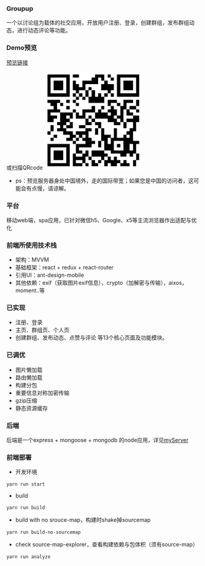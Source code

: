 ### Groupup

一个以讨论组为载体的社交应用，开放用户注册、登录，创建群组，发布群组动态，进行动态评论等功能。

### Demo预览

[预览链接](http://18.163.192.144:9001/groupup/)

或扫描QRcode
![image](https://github.com/AlanNgaiJX/groupup/blob/master/onlineQRcode.png)

* ps：预览服务器身处中国境外，走的国际带宽；如果您是中国的访问者，这可能会有点慢，请谅解。

### 平台

移动web端，spa应用，已针对微信h5、Google、x5等主流浏览器作出适配与优化

### 前端所使用技术栈
* 架构：MVVM
* 基础框架：react + redux + react-router
* 引用UI：ant-design-mobile
* 其他依赖：exif（获取图片exif信息），crypto（加解密与传输），aixos，moment..等

### 已实现
* 注册、登录
* 主页、群组页、个人页
* 创建群组、发布动态、点赞与评论
等13个核心页面及功能模块。

### 已调优
* 图片懒加载
* 路由懒加载
* 构建分包
* 重要信息对称加密传输
* gzip压缩
* 静态资源缓存

### 后端

后端是一个express + mongoose + mongodb 的node应用，详见[myServer](https://github.com/AlanNgaiJX/myServer)


### 前端部署

* 开发环境
```
yarn run start
```

* build

```
yarn run build
```

* build with no srouce-map，构建时shake掉sourcemap

```
yarn run build-no-sourcemap
```

* check source-map-explorer，查看构建依赖与包体积（须有source-map）

```
yarn run analyze
```